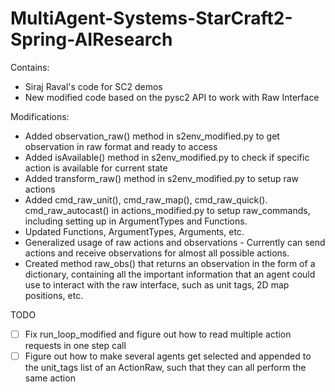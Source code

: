# MultiAgent-Systems-StarCraft2-Spring-AIResearch

Contains:
- Siraj Raval's code for SC2 demos
- New modified code based on the pysc2 API to work with Raw Interface

Modifications:
- Added observation_raw() method in s2env_modified.py to get observation in raw format and ready to access
- Added isAvailable() method in s2env_modified.py to check if specific action is available for current state
- Added transform_raw() method in s2env_modified.py to setup raw actions
- Added cmd_raw_unit(), cmd_raw_map(), cmd_raw_quick(). cmd_raw_autocast() in actions_modified.py to setup raw_commands, including setting up in ArgumentTypes and Functions. 
- Updated Functions, ArgumentTypes, Arguments, etc.
- Generalized usage of raw actions and observations - Currently can send actions and receive observations for almost all possible actions.
- Created method raw_obs() that returns an observation in the form of a dictionary, containing all the important information that an agent could use to interact with the raw interface, such as unit tags, 2D map positions, etc.

TODO
- [ ] Fix run_loop_modified and figure out how to read multiple action requests in one step call
- [ ] Figure out how to make several agents get selected and appended to the unit_tags list of an ActionRaw, such that they can all perform the same action
